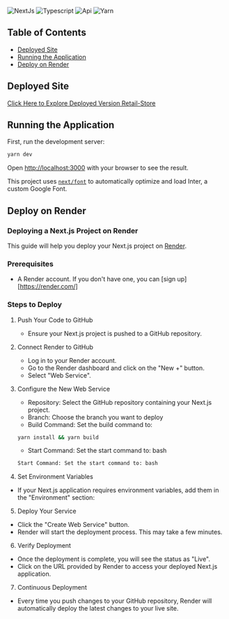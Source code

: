 ![NextJs](https://img.shields.io/badge/NextJS.x-red)
![Typescript](https://img.shields.io/badge/typescript-4.x-blue)
![Api](https://img.shields.io/badge/api-axios-blue)
![Yarn](https://img.shields.io/badge/yarn-3.6.4-blue)

## Table of Contents

- [Deployed Site](#deployed-site)
- [Running the Application](#running-the-application)
- [Deploy on Render](#deploy-on-render)

## Deployed Site

[Click Here to Explore Deployed Version Retail-Store](https://ris-frontend.onrender.com)

## Running the Application

First, run the development server:

```bash
yarn dev
```

Open [http://localhost:3000](http://localhost:3000) with your browser to see the result.

This project uses [`next/font`](https://nextjs.org/docs/basic-features/font-optimization) to automatically optimize and load Inter, a custom Google Font.

## Deploy on Render

### Deploying a Next.js Project on Render

This guide will help you deploy your Next.js project on [Render](https://render.com/).

### Prerequisites

- A Render account. If you don't have one, you can [sign up][https://render.com/]

### Steps to Deploy

1. Push Your Code to GitHub
   - Ensure your Next.js project is pushed to a GitHub repository.

2. Connect Render to GitHub
    - Log in to your Render account.
    - Go to the Render dashboard and click on the "New +" button.
    - Select "Web Service".
3. Configure the New Web Service
    - Repository: Select the GitHub repository containing your Next.js project.
    - Branch: Choose the branch you want to deploy
    - Build Command: Set the build command to:
   ```bash
   yarn install && yarn build
   ```
    - Start Command: Set the start command to:
      bash
    ```bash
   Start Command: Set the start command to: bash
   ```
4. Set Environment Variables
- If your Next.js application requires environment variables, add them in the "Environment" section:
5. Deploy Your Service
- Click the "Create Web Service" button.
- Render will start the deployment process. This may take a few minutes.
6. Verify Deployment
- Once the deployment is complete, you will see the status as "Live".
- Click on the URL provided by Render to access your deployed Next.js application.
7. Continuous Deployment
- Every time you push changes to your GitHub repository, Render will automatically deploy the latest changes to your live site.
